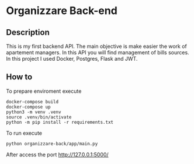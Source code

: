 # Organizzare Back-end
## Description 
This is my first backend API. The main objective is make easier the work of apartement managers. In this API you will find management of bills sources. In this project I used Docker, Postgres, Flask and JWT.
## How to
To prepare enviroment execute

```
docker-compose build
docker-compose up
python3 -m venv .venv
source .venv/bin/activate
python -m pip install -r requirements.txt
```

To run execute

```
python organizzare-back/app/main.py 
```

After access the port http://127.0.0.1:5000/